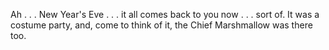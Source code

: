 Ah . . . New Year's Eve . . . it all comes back to you now . . . sort of. 
It was a costume party, and, come to think of it, the Chief Marshmallow was there too.